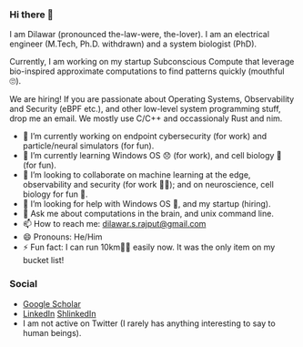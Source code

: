 ### Hi there 👋

I am Dilawar (pronounced the-law-were, the-lover). I am an electrical engineer (M.Tech, Ph.D. withdrawn)
and a system biologist (PhD).

Currently, I am working on my startup Subconscious Compute that leverage bio-inspired approximate computations
to find patterns quickly (mouthful 🙄). 

We are hiring! If you are passionate about Operating Systems, Observability and Security (eBPF etc.), and 
other low-level system programming stuff, drop me an email. We mostly use C/C++ and occassionaly Rust and nim.

- 🔭 I’m currently working on endpoint cybersecurity (for work) and particle/neural simulators (for fun).
- 🌱 I’m currently learning Windows OS 😞 (for work), and cell biology 🌛 (for fun).
- 👯 I’m looking to collaborate on machine learning at the edge, observability and security (for work 👷‍♂️); and on neuroscience, cell biology for fun 🏏. 
- 🤔 I’m looking for help with Windows OS 🦖, and my startup (hiring).
- 💬 Ask me about computations in the brain, and unix command line.
- 📫 How to reach me: <dilawar.s.rajput@gmail.com>
- 😄 Pronouns: He/Him
- ⚡ Fun fact: I can run 10km🏃‍♂️ easily now. It was the only item on my bucket list!

### Social

- [Google Scholar](https://scholar.google.com/citations?user=M8uppRgAAAAJ&hl=en&authuser=1)
- [LinkedIn](https://www.linkedin.com/in/dilawar-singh/) [ShlinkedIn](https://www.shlinkedin.com/sh/hotteasaurus)
- I am not active on Twitter (I rarely has anything interesting to say to human beings). 
